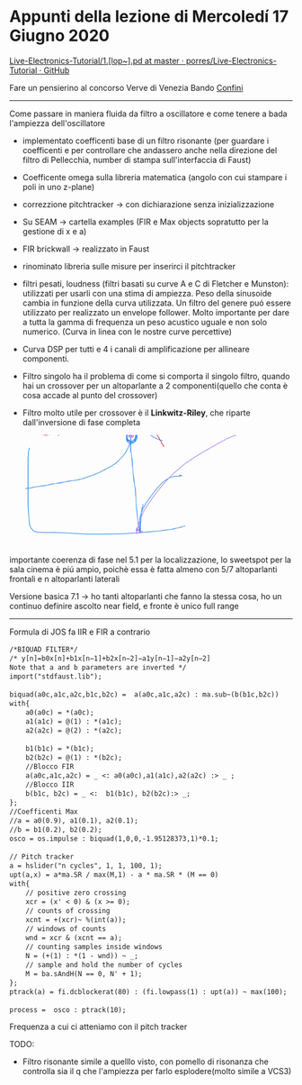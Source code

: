 # Appunti della lezione di Mercoledí 17 Giugno 2020

[Live-Electronics-Tutorial/1.[lop~].pd at master · porres/Live-Electronics-Tutorial · GitHub](https://github.com/porres/Live-Electronics-Tutorial/blob/master/Examples/Vol.2/Part.05-Filters(Basic)/22-Filters.types/2.Filter.Types/1.Low:High-Pass/1.%5Blop~%5D.pd)

Fare un pensierino al concorso Verve di Venezia Bando [Confini](http://www.conservatoriovenezia.net/portale/index.php/it/aree-tematiche/eventi/collaborazioni/item/1397-%E2%80%9Cconfini-call-for-electroacoustic-chamber-music%E2%80%9D.html)

________

Come passare in maniera fluida da filtro a oscillatore e come tenere a bada l'ampiezza dell'oscillatore

- implementato coefficenti base di un filtro risonante (per guardare i coefficenti e per controllare che andassero anche nella direzione del filtro di Pellecchia, number di stampa sull'interfaccia di Faust)

- Coefficente omega sulla libreria matematica (angolo con cui stampare i poli in uno z-plane)

- correzzione pitchtracker -> con dichiarazione senza inizializzazione

- Su SEAM -> cartella examples (FIR e Max objects sopratutto per la gestione di x e a)

- FIR brickwall -> realizzato in Faust

- rinominato libreria sulle misure per inserirci il pitchtracker

- filtri pesati, loudness (filtri basati su curve A e C di Fletcher e Munston): utilizzati per usarli con una stima di ampiezza. Peso della sinusoide cambia in funzione della curva utilizzata. Un filtro del genere puó essere utilizzato per realizzato un envelope follower. Molto importante per dare a tutta la gamma di frequenza un peso acustico uguale e non solo numerico. (Curva in linea con le nostre curve percettive)

- Curva DSP per tutti e 4 i canali di amplificazione per allineare componenti.

- Filtro singolo ha il problema di come si comporta il singolo filtro, quando hai un crossover per un altoparlante a 2 componenti(quello che conta è cosa accade al punto del crossover)

- Filtro molto utile per crossover è il **Linkwitz-Riley**, che riparte dall'inversione di fase completa
  
  ![linkwitz-riley](linkwitz-riley.png)

importante coerenza di fase nel 5.1 per la localizzazione, lo sweetspot per la sala cinema è piú ampio, poichè essa è fatta almeno con 5/7 altoparlanti frontali e n altoparlanti laterali

Versione basica 7.1 -> ho tanti altoparlanti che fanno la stessa cosa, ho un continuo definire ascolto near field, e fronte è unico full range

________

Formula di JOS fa IIR e FIR a contrario

```Faust
/*BIQUAD FILTER*/
/* y[n]=b0x[n]+b1x[n−1]+b2x[n−2]−a1y[n−1]−a2y[n−2] 
Note that a and b parameters are inverted */
import("stdfaust.lib");

biquad(a0c,a1c,a2c,b1c,b2c) =  a(a0c,a1c,a2c) : ma.sub~(b(b1c,b2c))
with{
    a0(a0c) = *(a0c);
    a1(a1c) = @(1) : *(a1c);
    a2(a2c) = @(2) : *(a2c);

    b1(b1c) = *(b1c);
    b2(b2c) = @(1) : *(b2c);
    //Blocco FIR
    a(a0c,a1c,a2c) = _ <: a0(a0c),a1(a1c),a2(a2c) :> _ ; 
    //Blocco IIR
    b(b1c, b2c) = _ <:  b1(b1c), b2(b2c):> _;
};
//Coefficenti Max
//a = a0(0.9), a1(0.1), a2(0.1);
//b = b1(0.2), b2(0.2);
osco = os.impulse : biquad(1,0,0,-1.95128373,1)*0.1;

// Pitch tracker
a = hslider("n cycles", 1, 1, 100, 1);
upt(a,x) = a*ma.SR / max(M,1) - a * ma.SR * (M == 0)
with{
    // positive zero crossing
    xcr = (x' < 0) & (x >= 0);
    // counts of crossing
    xcnt = +(xcr)~ %(int(a));
    // windows of counts
    wnd = xcr & (xcnt == a);
    // counting samples inside windows
    N = (+(1) : *(1 - wnd)) ~ _;
    // sample and hold the number of cycles
    M = ba.sAndH(N == 0, N' + 1);
};
ptrack(a) = fi.dcblockerat(80) : (fi.lowpass(1) : upt(a)) ~ max(100);

process =  osco : ptrack(10);
```

Frequenza a cui ci atteniamo con il pitch tracker

TODO:

- Filtro risonante simile a quelllo visto, con pomello di risonanza che controlla sia il q che l'ampiezza per farlo esplodere(molto simile a VCS3)
